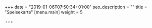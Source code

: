 +++
date = "2019-01-06T07:50:34+01:00"
seo_description = ""
title = "Speisekarte"
[menu.main]
weight = 5

+++
